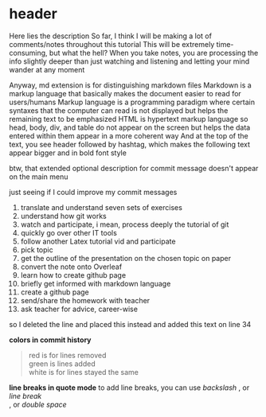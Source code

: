 # header

Here lies the description
So far, I think I will be making a lot of comments/notes throughout this tutorial
This will be extremely time-consuming, but what the hell?
When you take notes, you are processing the info slightly deeper than just watching and listening and letting your mind wander at any moment

Anyway, md extension is for distinguishing markdown files
Markdown is a markup language that basically makes the document easier to read for users/humans
Markup language is a programming paradigm where certain syntaxes that the computer can read is not displayed but helps the remaining text to be emphasized
HTML is hypertext markup language so head, body, div, and table do not appear on the screen but helps the data entered within them appear in a more coherent way
And at the top of the text, you see header followed by hashtag, which makes the following text appear bigger and in bold font style

btw, that extended optional description for commit message doesn't appear on the main menu

just seeing if I could improve my commit messages


1. translate and understand seven sets of exercises
2. understand how git works
3. watch and participate, i mean, process deeply the tutorial of git
4. quickly go over other IT tools
5. follow another Latex tutorial vid and participate
6. pick topic
7. get the outline of the presentation on the chosen topic on paper
8. convert the note onto Overleaf
9. learn how to create github page
10. briefly get informed with markdown language
11. create a github page
12. send/share the homework with teacher
13. ask teacher for advice, career-wise

so I deleted the line and placed this instead
and added this text on line 34

**colors in commit history**
>red is for lines removed\
>green is lines added\
>white is for lines stayed the same

**line breaks in quote mode**
to add line breaks, you can use _backslash_ \, or _line break_ <br/>, or _double space_
